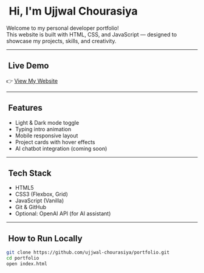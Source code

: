 # ​ Hi, I'm Ujjwal Chourasiya

Welcome to my personal developer portfolio!  
This website is built with HTML, CSS, and JavaScript — designed to showcase my projects, skills, and creativity.

---

## ​ Live Demo

👉 [View My Website](https://ujjwal-chourasiya.github.io/portfolio)

---

## ​ Features

-  Light & Dark mode toggle  
-  Typing intro animation  
-  Mobile responsive layout  
-  Project cards with hover effects  
-  AI chatbot integration (coming soon)

---

## ​ Tech Stack

- HTML5  
- CSS3 (Flexbox, Grid)  
- JavaScript (Vanilla)  
- Git & GitHub  
- Optional: OpenAI API (for AI assistant)

---

## ​ How to Run Locally

```bash
git clone https://github.com/ujjwal-chourasiya/portfolio.git
cd portfolio
open index.html
